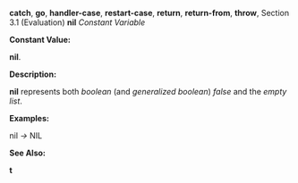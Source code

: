 **catch**, **go**, **handler-case**, **restart-case**, **return**, **return-from**, **throw**, Section 3.1 (Evaluation) **nil** *Constant Variable* 

**Constant Value:** 

**nil**. 

**Description:** 

**nil** represents both *boolean* (and *generalized boolean*) *false* and the *empty list*. 

**Examples:** 

nil *→* NIL 

**See Also:** 

**t** 







